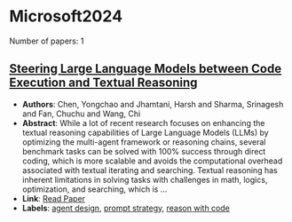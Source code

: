 # Microsoft2024

Number of papers: 1

## [Steering Large Language Models between Code Execution and Textual Reasoning](paper_1.md)
- **Authors**: Chen, Yongchao and Jhamtani, Harsh and Sharma, Srinagesh and Fan, Chuchu and Wang, Chi
- **Abstract**: While a lot of recent research focuses on enhancing the textual reasoning capabilities of Large Language Models (LLMs) by optimizing the multi-agent framework or reasoning chains, several benchmark tasks can be solved with 100% success through direct coding, which is more scalable and avoids the computational overhead associated with textual iterating and searching. Textual reasoning has inherent limitations in solving tasks with challenges in math, logics, optimization, and searching, which is ...
- **Link**: [Read Paper](https://arxiv.org/pdf/2410.03524)
- **Labels**: [agent design](../../labels/agent_design.md), [prompt strategy](../../labels/prompt_strategy.md), [reason with code](../../labels/reason_with_code.md)
